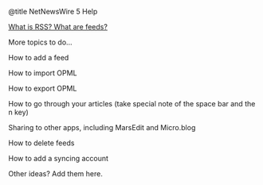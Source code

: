 @title NetNewsWire 5 Help


[What is RSS? What are feeds?](what-is-rss.html)

More topics to do…

How to add a feed

How to import OPML

How to export OPML

How to go through your articles (take special note of the space bar and the n key)

Sharing to other apps, including MarsEdit and Micro.blog

How to delete feeds

How to add a syncing account

Other ideas? Add them here.
